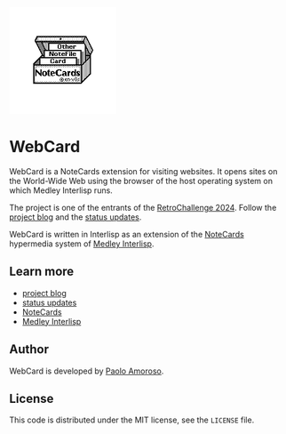 ![Icon of the NoteCards hypermedia system of Medley Interlisp.](https://raw.githubusercontent.com/pamoroso/webcard/main/notecards-icon.png)

# WebCard

WebCard is a NoteCards extension for visiting websites. It opens sites on the World-Wide Web using the browser of the host operating system on which Medley Interlisp runs.

The project is one of the entrants of the [RetroChallenge 2024](https://www.retrochallenge.org/2024/08/rc202410-registration-is-open.html). Follow the [project blog](https://journal.paoloamoroso.com/tag:WebCard) and the [status updates](https://fosstodon.org/@amoroso/tagged/RC2024).

WebCard is written in Interlisp as an extension of the [NoteCards](https://en.wikipedia.org/wiki/NoteCards) hypermedia system of [Medley Interlisp](https://interlisp.org).


## Learn more

- [project blog](https://journal.paoloamoroso.com/tag:WebCard)
- [status updates](https://fosstodon.org/@amoroso/tagged/RC2024)
- [NoteCards](https://en.wikipedia.org/wiki/NoteCards)
- [Medley Interlisp](https://interlisp.org)


## Author

WebCard is developed by [Paolo Amoroso](https://github.com/pamoroso).


## License

This code is distributed under the MIT license, see the `LICENSE` file.
